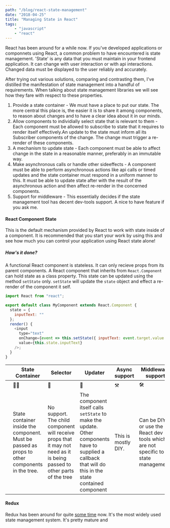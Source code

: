```yaml
---
path: "/blog/react-state-management"
date: "2018-04-25"
title: "Managing State in React"
tags:  
    - "javascript"
    - "react"
---
```


React has been around for a while now. If you've developed applications or componnets using React, a common problem to have encountered is state management. 'State' is any data that you must maintain in your frontend application. It can change with user interaction or with api interactions. Changed data must be displayed to the user reliably and accurately.

After trying out various solutions, comparing and contrasting them, I've distilled the manifestation of state management into a handful of requirements. When talking about state management libraries we will see how they fare with respect to these properties.

1.  Provide a state container - We must have a place to put our state. The more central this place is, the easier it is to share it among components, to reason about changes and to have a clear idea about it in our minds.
2.  Allow components to individially select state that is relevant to them - Each component must be allowed to subscribe to state that it requires to render itself effectively.An update to the state must inform all its Subscriber components of the change. The change must trigger a re-render of these components.
3.  A mechanism to update state - Each component must be able to affect change in the state in a reasonable manner, preferably in an immutable way.
4.  Make asynchronous calls or handle other sideeffects - A component must be able to perform asynchronous actions like api calls or timed updates and the state container must respond in a uniform manner to this. It must be able to update state after with the result of the asynchronous action and then affect re-render in the concerned components.
5.  Support for middleware - This essentially decides if the state management tool has decent dev-tools support. A nice to have feature if you ask me.

#### React Component State

This is the default mechanism provided by React to work with state inside of a component. It is recommended that you start your work by using this and see how much you can control your application using React state alone!

##### How's it done?

A functional React component is stateless. It can only recieve props from its parent components. A React component that inherits from `React.Component` can hold state as a class property. This state can be updated using the method `setState` only. `setState` will update the `state` object and effect a re-render of the component it self.

```javascript
import React from "react";

export default class MyComponent extends React.Component {
  state = {
    inputText: ""
  };
  render() {
    <input
      type="text"
      onChange={event => this.setState({ inputText: event.target.value })}
      value={this.state.inputText}
    />;
  }
}
```

|     | State Container                                                                                | Selector                                                                                                                 | Updater                                                                                                                                                   | Async support       | Middleware support                                                                |
| --- | ---------------------------------------------------------------------------------------------- | ------------------------------------------------------------------------------------------------------------------------ | --------------------------------------------------------------------------------------------------------------------------------------------------------- | ------------------- | --------------------------------------------------------------------------------- |
|     | 🤷‍♀️                                                                                             | 🙊                                                                                                                       | 🙊                                                                                                                                                        | ⚒                   | 🛠                                                                                 |
|     | State container inside the component. Must be passed as props to other components in the tree. | No support. The child component will receive props that it may not need as it is being passed to other parts of the tree | The component itself calls `setState` to make the update. Other components have to supplied a callback that will do this in the state contained component | This is mostly DIY. | Can be DIY or use the React dev tools which are not specific to state management. |

#### Redux

Redux has been around for quite [some time](https://github.com/reactjs/redux/commit/8bc14659780c044baac1432845fe1e4ca5123a8d) now. It's the most widely used state management system. It's pretty mature and
